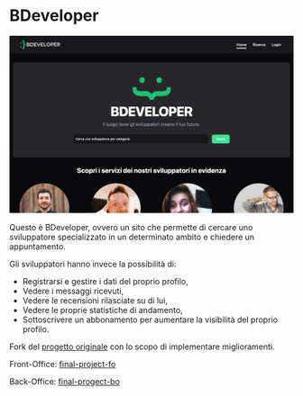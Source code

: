 # BDeveloper

![preview](./public/preview.png)

Questo è BDeveloper, ovvero un sito che permette di cercare uno sviluppatore specializzato in un determinato ambito e chiedere un appuntamento. 

Gli sviluppatori hanno invece la possibilità di:
- Registrarsi e gestire i dati del proprio profilo,
- Vedere i messaggi ricevuti,
- Vedere le recensioni rilasciate su di lui,
- Vedere le proprie statistiche di andamento,
- Sottoscrivere un abbonamento per aumentare la visibilità del proprio profilo.

Fork del [progetto originale](https://github.com/FraFra2/bdevelopers-fe) con lo scopo di implementare miglioramenti.

Front-Office: [final-project-fo](https://github.com/matteobonesini/final-project-fo)

Back-Office: [final-progect-bo](https://github.com/matteobonesini/final-project-bo)